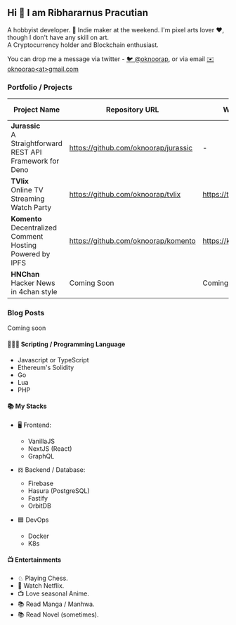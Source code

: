 ## Hi 👋 I am Ribhararnus Pracutian

A hobbyist developer. 🦄 Indie maker at the weekend. I'm pixel arts lover ❤️, though I don't have any skill on art.  
A Cryptocurrency holder and Blockchain enthusiast.

You can drop me a message via twitter - [🐦 @oknoorap](https://twitter.com/oknoorap), or via email [✉️ oknoorap&lt;at&gt;gmail.com](mailto:oknoorap@gmail.com)

### Portfolio / Projects

| Project Name | Repository URL | Website | Tech / Stack |
|--|--|--|--|
| **Jurassic**<br/>A Straightforward REST API Framework for Deno | https://github.com/oknoorap/jurassic | - | Deno |
| **TVlix**<br/>Online TV Streaming Watch Party | https://github.com/oknoorap/tvlix | https://tvlix.online | NextJS |
| **Komento**<br/>Decentralized Comment Hosting Powered by IPFS | https://github.com/oknoorap/komento | https://komento.host | NextJS |
| **HNChan**<br/>Hacker News in 4chan style | Coming Soon | Coming Soon | NextJS |

### Blog Posts
Coming soon

#### 👨🏽‍💻 Scripting / Programming Language
- Javascript or TypeScript
- Ethereum's Solidity
- Go
- Lua
- PHP

#### 📚 My Stacks
- 🖥 Frontend:
  - VanillaJS
  - NextJS (React)
  - GraphQL

- 𝌖 Backend / Database:
  - Firebase
  - Hasura (PostgreSQL)
  - Fastify
  - OrbitDB

- 🟦 DevOps
  - Docker
  - K8s

#### 📺 Entertainments
- ♘ Playing Chess.
- 📱 Watch Netflix.
- 📺 Love seasonal Anime.
- 📚 Read Manga / Manhwa.
- 📚 Read Novel (sometimes).
